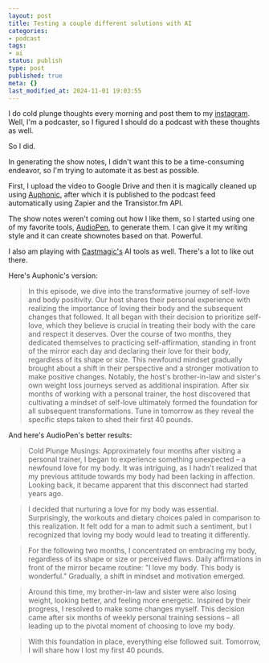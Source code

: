 ```yaml
---
layout: post
title: Testing a couple different solutions with AI
categories:
- podcast
tags:
- ai
status: publish
type: post
published: true
meta: {}
last_modified_at: 2024-11-01 19:03:55
---
```


I do cold plunge thoughts every morning and post them to my 
[instagram](https://instagram.com/jethrojones). Well, I'm a podcaster, so I figured I should do a podcast with these thoughts as well.

So I did.

In generating the show notes, I didn't want this to be a time-consuming endeavor, so I'm trying to automate it as best as possible.

First, I upload the video to Google Drive and then it is magically cleaned up using 
[Auphonic](https://auphonic.com), after which it is published to the podcast feed automatically using Zapier and the Transistor.fm API.

The show notes weren't coming out how I like them, so I started using one of my favorite tools, 
[AudioPen](https://audiopen.ai?aff=neRMq), to generate them. I can give it my writing style and it can create shownotes based on that. Powerful.

I also am playing with 
[Castmagic's](https://app.castmagic.io/share/66d9e140-2a49-4eda-86aa-74c8d381dd69?ai_content=true&magic_chat=true) AI tools as well. There's a lot to like out there.

Here's Auphonic's version:

>In this episode, we dive into the transformative journey of self-love and body positivity. Our host shares their personal experience with realizing the importance of loving their body and the subsequent changes that followed. It all began with their decision to prioritize self-love, which they believe is crucial in treating their body with the care and respect it deserves. Over the course of two months, they dedicated themselves to practicing self-affirmation, standing in front of the mirror each day and declaring their love for their body, regardless of its shape or size. This newfound mindset gradually brought about a shift in their perspective and a stronger motivation to make positive changes. Notably, the host's brother-in-law and sister's own weight loss journeys served as additional inspiration. After six months of working with a personal trainer, the host discovered that cultivating a mindset of self-love ultimately formed the foundation for all subsequent transformations. Tune in tomorrow as they reveal the specific steps taken to shed their first 40 pounds.


And here's AudioPen's better results:

>Cold Plunge Musings: Approximately four months after visiting a personal trainer, I began to experience something unexpected – a newfound love for my body. It was intriguing, as I hadn't realized that my previous attitude towards my body had been lacking in affection. Looking back, it became apparent that this disconnect had started years ago.


>I decided that nurturing a love for my body was essential. Surprisingly, the workouts and dietary choices paled in comparison to this realization. It felt odd for a man to admit such a sentiment, but I recognized that loving my body would lead to treating it differently.


>For the following two months, I concentrated on embracing my body, regardless of its shape or size or perceived flaws. Daily affirmations in front of the mirror became routine: "I love my body. This body is wonderful." Gradually, a shift in mindset and motivation emerged.


>Around this time, my brother-in-law and sister were also losing weight, looking better, and feeling more energetic. Inspired by their progress, I resolved to make some changes myself. This decision came after six months of weekly personal training sessions – all leading up to the pivotal moment of choosing to love my body.


>With this foundation in place, everything else followed suit. Tomorrow, I will share how I lost my first 40 pounds.
